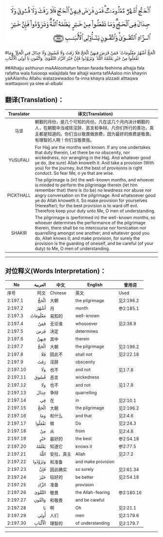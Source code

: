 ![002:197](images/002_197.gif)

#الْحَجُّ أَشْهُرٌ مَعْلُومَاتٌ ۚ فَمَنْ فَرَضَ فِيهِنَّ الْحَجَّ فَلَا رَفَثَ وَلَا فُسُوقَ وَلَا جِدَالَ فِي الْحَجِّ ۗ وَمَا تَفْعَلُوا مِنْ خَيْرٍ يَعْلَمْهُ اللَّهُ ۗ وَتَزَوَّدُوا فَإِنَّ خَيْرَ الزَّادِ التَّقْوَىٰ ۚ وَاتَّقُونِ يَا أُولِي الْأَلْبَابِ 

##Alhajju ashhurun maAAloomatun faman farada feehinna alhajja fala rafatha wala fusooqa walajidala fee alhajji wama tafAAaloo min khayrin yaAAlamhu Allahu watazawwadoo fa-inna khayra alzzadi alttaqwa waittaqooni ya olee al-albabi 

## 翻译(Translation)：

| Translator | 译文(Translation)                                            |
| :--------: | ------------------------------------------------------------ |
|    马坚    | 朝觐的月份，是几个可知的月份。凡在这几个月内决计朝觐的人，在朝觐中当戒除淫辞、恶言和争辩。凡你们所行的善功，真主都是知道的。你们当以敬畏做旅费，因为最好的旅费是敬畏。有理智的人啊！你们当敬畏我。 |
|  YUSUFALI  | For Hajj are the months well known. If any one undertakes that duty therein, Let there be no obscenity, nor wickedness, nor wrangling in the Hajj. And whatever good ye do, (be sure) Allah knoweth it. And take a provision (With you) for the journey, but the best of provisions is right conduct. So fear Me, o ye that are wise. |
| PICKTHALL  | The pilgrimage is (in) the well-known months, and whoever is minded to perform the pilgrimage therein (let him remember that) there is (to be) no lewdness nor abuse nor angry conversation on the pilgrimage. And whatsoever good ye do Allah knoweth it. So make provision for yourselves (Hereafter); for the best provision is to ward off evil. Therefore keep your duty unto Me, O men of understanding. |
|   SHAKIR   | The pilgrimage is (performed in) the well-known months; so whoever determines the performance of the pilgrimage therein, there shall be no intercourse nor fornication nor quarrelling amongst one another; and whatever good you do, Allah knows it; and make provision, for surely the provision is the guarding of oneself, and be careful (of your duty) to Me, O men of understanding. |

---

## 对位释义(Words Interpretation)：

| No   | العربية | 中文    | English | 曾用词 |
| ---- | ------: | ------- | ------- | ------ |
| 序号 |    阿文 | Chinese | 英文    | Used   |
| 2:197.1  | الْحَجُّ    | 大朝       | the pilgrimage     | 见2:196.2  |
| 2:197.2  | أَشْهُرٌ    | 月         | month              | 参2:185.1  |
| 2:197.3  | مَعْلُومَاتٌ | 易知的     | well-known         |            |
| 2:197.4  | فَمَنْ     | 无论谁     | whosoever          | 见2:38.9   |
| 2:197.5  | فَرَضَ     | 决定       | determines         |            |
| 2:197.6  | فِيهِنَّ    | 其中       | therein            |            |
| 2:197.7  | الْحَجَّ    | 大朝       | the pilgrimage     | 见2:196.2  |
| 2:197.8  | فَلَا     | 因此不     | shall not          | 见2:22.18  |
| 2:197.9  | رَفَثَ     | 淫辞       | obscenity          |            |
| 2:197.10 | وَلَا     | 也不       | and not            | 见1:7.8    |
| 2:197.11 | فُسُوقَ    | 恶言       | wickedness         |            |
| 2:197.12 | وَلَا     | 也不       | and not            | 见1:7.8    |
| 2:197.13 | جِدَالَ    | 争辩       | quarrelling        |            |
| 2:197.14 | فِي      | 在         | in                 | 见2:10.1   |
| 2:197.15 | الْحَجِّ    | 大朝       | the pilgrimage     | 见2:196.2  |
| 2:197.16 | وَمَا     | 和什么     | and that           | 见2:4.6    |
| 2:197.17 | تَفْعَلُوا  | 做         | Do                 | 见2:24.3   |
| 2:197.18 | مِنْ      | 从         | from               | 见2:4.8    |
| 2:197.19 | خَيْرٍ     | 最好的    | the best       | 参2:54.18 |
| 2:197.20 | يَعْلَمْهُ   | 知道它     | knows it           | 参2:77.5   |
| 2:197.21 | اللَّهُ    | 安拉，真主 | Allah              | 见2:7.2 |
| 2:197.22 | وَتَزَوَّدُوا | 和准备     | and make provision |            |
| 2:197.23 | فَإِنَّ     | 因此确实   | so surely          | 见2:61.34  |
| 2:197.24 | خَيْرَ     | 较好的     | be better          | 见2:54.18  |
| 2:197.25 | الزَّادِ   | 准备       | provision          |            |
| 2:197.26 | التَّقْوَىٰ  | 敬畏       | the Allah-fearing  | 参2:180.16 |
| 2:197.27 | وَاتَّقُونِ  | 和敬畏     | and be careful     |            |
| 2:197.28 | يَا      | 啊         | Oh                 | 见2:21.1   |
| 2:197.29 | أُولِي    | 人们       | men                | 见2:179.6  |
| 2:197.30 | الْأَلْبَابِ | 理智的     | of understanding   | 见2:179.7  |

---

